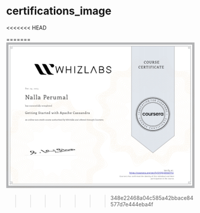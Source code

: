 # certifications_image
<<<<<<< HEAD

=======
![](https://github.com/nallaperumaletl/My_Certificate/blob/main/ApacheCassandra/Coursera_Cassandra_page-0001.jpg)
>>>>>>> 348e22468a04c585a42bbace84577d7e444eba4f
</head>
<head>
    <title>

    </title>
</head>
<body>
    <img src="![](https://github.com/nallaperumaletl/My_Certificate/blob/main/ApacheCassandra/Coursera_Cassandra_page-0001.jpg)" alt="drive image">
    <br>
</body>
</html>
